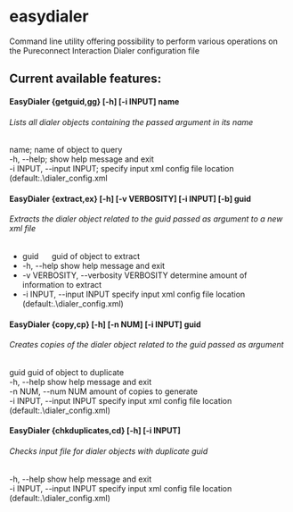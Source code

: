 # easydialer
Command line utility offering possibility to perform various operations on the Pureconnect Interaction Dialer configuration file


## Current available features:

#### EasyDialer {getguid,gg} [-h] [-i INPUT] name
###### Lists all dialer objects containing the passed argument in its name
  name;                  	name of object to query  
  -h, --help;            	show help message and exit  
  -i INPUT, --input INPUT;	specify input xml config file location (default:.\dialer_config.xml  

  
#### EasyDialer {extract,ex} [-h] [-v VERBOSITY] [-i INPUT] [-b] guid
###### Extracts the dialer object related to the guid passed as argument to a new xml file
  * guid&nbsp;&nbsp;&nbsp;&nbsp;&nbsp;&nbsp;guid of object to extract  
  * -h, --help            	show help message and exit  
  * -v VERBOSITY, --verbosity VERBOSITY
  				determine amount of information to extract  
  * -i INPUT, --input INPUT	specify input xml config file location (default:.\dialer_config.xml)  

  
#### EasyDialer {copy,cp} [-h] [-n NUM] [-i INPUT] guid
###### Creates copies of the dialer object related to the guid passed as argument
  guid                  	guid of object to duplicate  
  -h, --help            	show help message and exit  
  -n NUM, --num NUM     	amount of copies to generate  
  -i INPUT, --input INPUT	specify input xml config file location (default:.\dialer_config.xml)  

  
#### EasyDialer {chkduplicates,cd} [-h] [-i INPUT]
###### Checks input file for dialer objects with duplicate guid
  -h, --help            	show help message and exit  
  -i INPUT, --input INPUT	specify input xml config file location (default:.\dialer_config.xml)  
